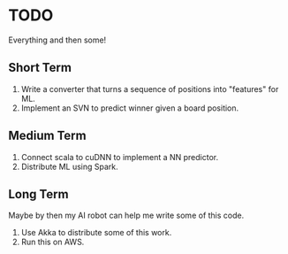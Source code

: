 TODO
====
Everything and then some!

Short Term 
----------
1. Write a converter that turns a sequence of positions into "features" for ML.
2. Implement an SVN to predict winner given a board position.

Medium Term
-----------
1. Connect scala to cuDNN to implement a NN predictor.
2. Distribute ML using Spark.

Long Term
---------
Maybe by then my AI robot can help me write some of this code.

1. Use Akka to distribute some of this work.
2. Run this on AWS.
